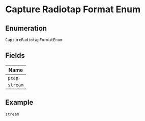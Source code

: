
# Capture Radiotap Format Enum

## Enumeration

`CaptureRadiotapFormatEnum`

## Fields

| Name |
|  --- |
| `pcap` |
| `stream` |

## Example

```
stream
```

